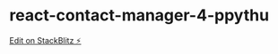 # react-contact-manager-4-ppythu

[Edit on StackBlitz ⚡️](https://stackblitz.com/edit/react-contact-manager-4-ppythu)
